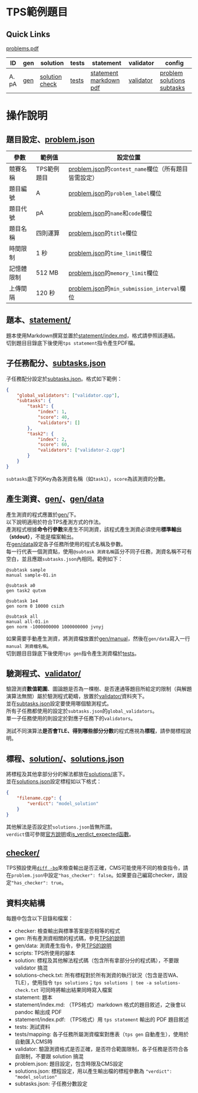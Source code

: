 # TPS範例題目

## Quick Links
[problems.pdf](pA/attachments/problems.pdf)

| ID | gen | solution | tests | statement | validator | config |
| --- | --- | --- | --- | --- | --- | --- |
| A. pA | [gen](pA/gen) | [solution](pA/solution) [check](pA/solutions-check.txt) | [tests](pA/tests) | [statement](pA/statement) [markdown](pA/statement/index.md) [pdf](pA/statement/index.pdf) | [validator](pA/validator) |[problem](pA/problem.json) [solutions](pA/solutions.json) [subtasks](pA/subtasks.json) |

# 操作說明
## 題目設定、[problem.json](pA/problem.json)
| 參數 | 範例值 | 設定位置 |
| --- | --- | --- |
| 競賽名稱 | TPS範例題目 | [problem.json](pA/problem.json)的`contest_name`欄位（所有題目皆需設定） |
| 題目編號 | A | [problem.json](pA/problem.json)的`problem_label`欄位 |
| 題目代號 | pA | [problem.json](pA/problem.json)的`name`和`code`欄位 |
| 題目名稱 | 四則運算 | [problem.json](pA/problem.json)的`title`欄位 |
| 時間限制 | 1 秒 | [problem.json](pA/problem.json)的`time_limit`欄位 |
| 記憶體限制 | 512 MB | [problem.json](pA/problem.json)的`memory_limit`欄位 |
| 上傳間隔 | 120 秒 | [problem.json](pA/problem.json)的`min_submission_interval`欄位 |

## 題本、[statement/](pA/statement/)
題本使用Markdown撰寫並置於[statement/index.md](pA/statement/index.md)，格式請參照該連結。  
切到題目目錄底下後使用`tps statement`指令產生PDF檔。

## 子任務配分、[subtasks.json](pA/subtasks.json)
子任務配分設定於[subtasks.json](pA/subtasks.json)。格式如下範例：  
```json
{
    "global_validators": ["validator.cpp"],
    "subtasks": {
        "task1": {
            "index": 1,
            "score": 40,
            "validators": []
        },
        "task2": {
            "index": 2,
            "score": 60,
            "validators": ["validator-2.cpp"]
        }
    }
}
```
`subtasks`底下的Key為各測資名稱（如`task1`），`score`為該測資的分數。  

## 產生測資、[gen/](pA/gen/)、[gen/data](pA/gen/data)
產生測資的程式應置於[gen/](pA/gen/)下。  
以下說明適用於符合TPS產測方式的作法。  
產測程式根據**命令行參數**來產生不同測資，該程式產生測資必須使用**標準輸出（stdout）**，不能是檔案輸出。  
在[gen/data](pA/gen/data)設定各子任務所使用的程式名稱及參數。  
每一行代表一個測資點，使用`@subtask 測資名稱`區分不同子任務，測資名稱不可有空白，並且應跟`subtasks.json`內相同。範例如下：  
``` 
@subtask sample
manual sample-01.in

@subtask a0
gen task2 qutxm

@subtask 1e4
gen norm 0 10000 csizh

@subtask all
manual all-01.in
gen norm -1000000000 1000000000 jvnyj
```
如果需要手動產生測資，將測資檔放置於[gen/manual](pA/gen/manual)，然後在`gen/data`寫入一行`manual 測資檔名稱`。  
切到題目目錄底下後使用`tps gen`指令產生測資檔於[tests](pA/tests)。  

## 驗測程式、[validator/](pA/validator/)
驗證測資**數值範圍**、圖論題是否為一棵樹、是否連通等題目所給定的限制（與解題演算法無關）屬於驗測程式範疇，放置於[validator/](pA/validator/)資料夾下。  
並在[subtasks.json](pA/subtasks.json)設定要使用哪個驗測程式。  
所有子任務都使用的設定於`subtasks.json`的`global_validators`。  
單一子任務使用的則設定於對應子任務下的`validators`。  

測試不同演算法**是否會TLE、得到哪些部分分數**的程式應視為**標程**，請參閱標程說明。  

## 標程、[solution/](pA/solution/)、[solutions.json](pA/solutions.json)
將標程及其他拿部分分的解法都放在[solutions/](pA/solutions/)底下。  
並在[solutions.json](pA/solutions.json)設定標程如以下格式：  
```json
{
	"filename.cpp": {
		"verdict": "model_solution"
	}
}
```
其他解法是否設定於`solutions.json`皆無所謂。  
`verdict`值可參閱[官方說明](https://github.com/ioi-2017/tps/tree/master/docs#solutionsjson)或[is_verdict_expected函數](https://github.com/TNFSH-Programming-Contest/TPS-example/blob/db176229342bb3bbd8e328ae73f189029a8ca1bf/pA/scripts/internal/invoke.py#L18)。  

## [checker/](pA/checker/)
TPS預設使用[`diff -bq`](http://man.he.net/man1/diff)來檢查輸出是否正確，CMS可能使用不同的檢查指令，請在`problem.json`中設定`"has_checker": false`。如果要自己編寫checker，請設定`"has_checker": true`。  

## 資料夾結構
每題中包含以下目錄和檔案：
 - checker: 檢查輸出與標準答案是否相等的程式
 - gen: 所有產測資相關的程式碼，參見[TPS的說明](https://github.com/ioi-2017/tps/tree/master/docs#gen)
 - gen/data: 測資產生指令，參見[TPS的說明](https://github.com/ioi-2017/tps/tree/master/docs#gendata)
 - scripts: TPS所使用的腳本
 - solution: 標程及其他解法程式碼（包含所有拿部分分的程式碼），不要跟 validator 搞混
 - solutions-check.txt: 所有標程對於所有測資的執行狀況（包含是否WA、TLE），使用指令 `tps solutions`；`tps solutions | tee -a solutions-check.txt` 可同時將輸出結果同時寫入檔案
 - statement: 題本
 - statement/index.md: （TPS格式）markdown 格式的題目敘述，之後會以 pandoc 輸出成 PDF
 - statement/index.pdf: （TPS格式）用 `tps statement` 輸出的 PDF 題目敘述
 - tests: 測試資料
 - tests/mapping: 各子任務所屬測資檔案對應表（`tps gen` 自動產生），使用於自動匯入CMS時
 - validator: 驗證測資格式是否正確，是否符合範圍限制，各子任務是否符合各自限制，不要跟 solution 搞混
 - problem.json: 題目設定，包含時限及CMS設定
 - solutions.json: 標程設定，用以產生輸出檔的標程參數為 `"verdict": "model_solution"`
 - subtasks.json: 子任務分數設定
